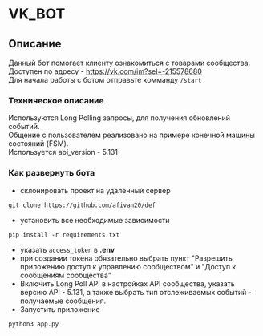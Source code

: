 # VK_BOT

## Описание
Данный бот помогает клиенту ознакомиться с товарами сообщества.<br>
Доступен по адресу - https://vk.com/im?sel=-215578680<br>
Для начала работы с ботом отправьте комманду `/start`

### Техническое описание 
Используются Long Polling запросы, для получения обновлений событий. <br>
Общение с пользователем реализовано на примере конечной машины состояний (FSM).<br>
Используется api_version - 5.131 

### Как развернуть бота

- склонировать проект на удаленный сервер
```
git clone https://github.com/afivan20/def
```
- установить все необходимые зависимости
```
pip install -r requirements.txt
```
- указать `access_token` в <b>.env</b>
- при создании токена обязательно выбрать пункт "Разрешить приложению доступ к управлению сообществом" и "Доступ к сообщениям сообщества"
- Включить Long Poll API в настройках API сообщества, указать версию API - 5.131, а также выбрать тип отслеживаемых событий - получаемые сообщения.
- Запустить приложение 
```
python3 app.py
```
